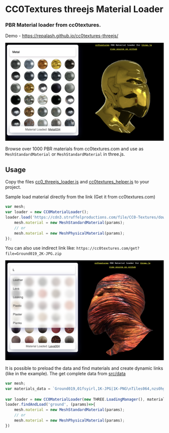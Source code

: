 # CC0Textures threejs Material Loader
### PBR Material loader from cc0textures.

Demo - 
https://repalash.github.io/cc0textures-threejs/

![alt text](example/demo1.png "Metal")

Browse over 1000 PBR materials from cc0textures.com and use as `MeshStandardMaterial` or `MeshStandardMaterial` in three.js.

## Usage
Copy the files [cc0_threejs_loader.js](src/cc0_threejs_loader.js) and [cc0textures_helper.js](src/cc0textures_helper.js) to your project. 

Sample load material directly from the link (Get it from cc0textures.com)
```javascript
var mesh;
var loader = new CC0MaterialLoader();
loader.load('https://cdn3.struffelproductions.com/file/CC0-Textures/download/Ground019_01fsyirl/Ground019_1K-PNG.zip', (params)=>{
    mesh.material = new MeshStandardMaterial(params);
    // or
    mesh.material = new MeshPhysicalMaterial(params);
});
```
You can also use indirect link like: `https://cc0textures.com/get?file=Ground019_2K-JPG.zip`

![alt text](example/demo2.png "Lava")

It is possible to preload the data and find materials and create dynamic links (like in the example). The get complete data from [src/data](src/data)
```javascript
var mesh;
var materials_data = `Ground019,01fsyirl,1K-JPG|1K-PNG\nTiles064,nzs0hgad,1K-JPG\nRocks005,fsrk453n,1K-JPG`;

var loader = new CC0MaterialLoader(new THREE.LoadingManager(), materials_data);
loader.findAndLoad('ground', (params)=>{
    mesh.material = new MeshStandardMaterial(params);
    // or
    mesh.material = new MeshPhysicalMaterial(params);
})
```